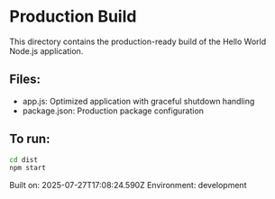 # Production Build

This directory contains the production-ready build of the Hello World Node.js application.

## Files:
- app.js: Optimized application with graceful shutdown handling
- package.json: Production package configuration

## To run:
```bash
cd dist
npm start
```

Built on: 2025-07-27T17:08:24.590Z
Environment: development
